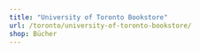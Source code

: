 ```yaml
---
title: "University of Toronto Bookstore"
url: /toronto/university-of-toronto-bookstore/
shop: Bücher
---
```


